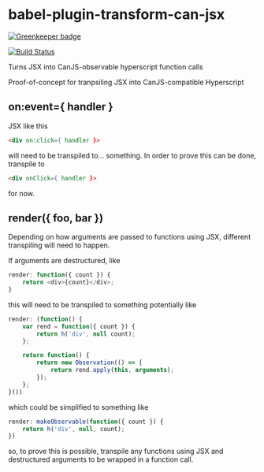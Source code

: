 # babel-plugin-transform-can-jsx

[![Greenkeeper badge](https://badges.greenkeeper.io/canjs/babel-plugin-transform-can-jsx.svg)](https://greenkeeper.io/)

[![Build Status](https://travis-ci.org/canjs/babel-plugin-transform-can-jsx.svg?branch=master)](https://travis-ci.org/canjs/babel-plugin-transform-can-jsx)

Turns JSX into CanJS-observable hyperscript function calls

Proof-of-concept for tranpsiling JSX into CanJS-compatible Hyperscript

## on:event={ handler }

JSX like this

```html
<div on:click={ handler }>
```

will need to be transpiled to... something. In order to prove this can be done, transpile to

```html
<div onClick={ handler }>
```

for now.

## render({ foo, bar })

Depending on how arguments are passed to functions using JSX, different transpiling will need to happen.

If arguments are destructured, like

```js
render: function({ count }) {
    return <div>{count}</div>;
}
```

this will need to be transpiled to something potentially like

```js
render: (function() {
    var rend = function({ count }) {
        return h('div', null count);
    };

    return function() {
        return new Observation(() => {
            return rend.apply(this, arguments);
        });
    };
}())
```

which could be simplified to something like
```js
render: makeObservable(function({ count }) {
    return h('div', null, count);
})
```

so, to prove this is possible, transpile any functions using JSX and destructured arguments to be wrapped in a function call.
